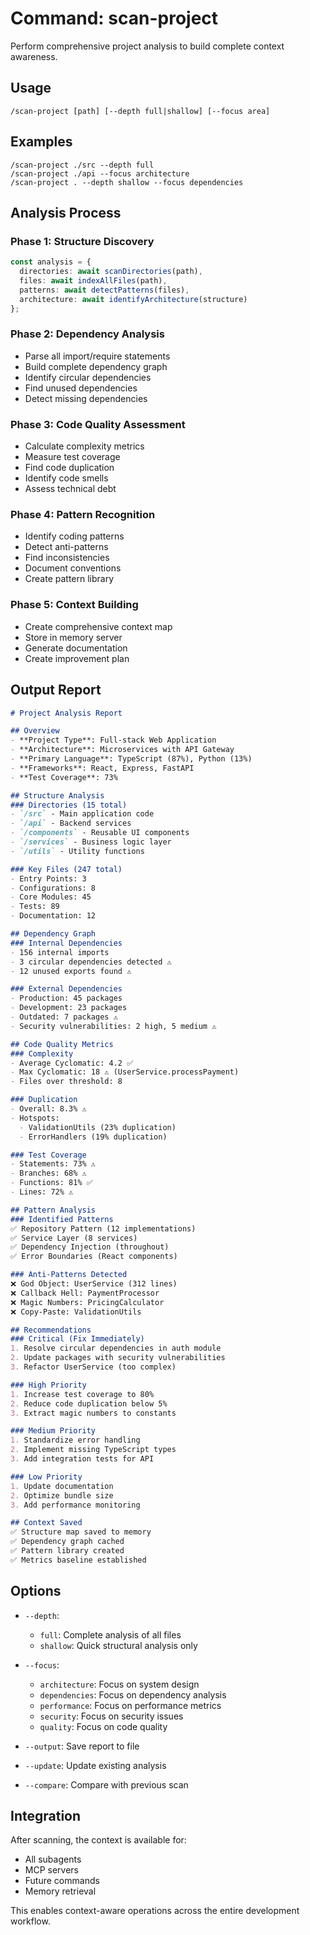 # Command: scan-project

Perform comprehensive project analysis to build complete context awareness.

## Usage
```
/scan-project [path] [--depth full|shallow] [--focus area]
```

## Examples
```
/scan-project ./src --depth full
/scan-project ./api --focus architecture
/scan-project . --depth shallow --focus dependencies
```

## Analysis Process

### Phase 1: Structure Discovery
```typescript
const analysis = {
  directories: await scanDirectories(path),
  files: await indexAllFiles(path),
  patterns: await detectPatterns(files),
  architecture: await identifyArchitecture(structure)
};
```

### Phase 2: Dependency Analysis
- Parse all import/require statements
- Build complete dependency graph
- Identify circular dependencies
- Find unused dependencies
- Detect missing dependencies

### Phase 3: Code Quality Assessment
- Calculate complexity metrics
- Measure test coverage
- Find code duplication
- Identify code smells
- Assess technical debt

### Phase 4: Pattern Recognition
- Identify coding patterns
- Detect anti-patterns
- Find inconsistencies
- Document conventions
- Create pattern library

### Phase 5: Context Building
- Create comprehensive context map
- Store in memory server
- Generate documentation
- Create improvement plan

## Output Report

```markdown
# Project Analysis Report

## Overview
- **Project Type**: Full-stack Web Application
- **Architecture**: Microservices with API Gateway
- **Primary Language**: TypeScript (87%), Python (13%)
- **Frameworks**: React, Express, FastAPI
- **Test Coverage**: 73%

## Structure Analysis
### Directories (15 total)
- `/src` - Main application code
- `/api` - Backend services
- `/components` - Reusable UI components
- `/services` - Business logic layer
- `/utils` - Utility functions

### Key Files (247 total)
- Entry Points: 3
- Configurations: 8
- Core Modules: 45
- Tests: 89
- Documentation: 12

## Dependency Graph
### Internal Dependencies
- 156 internal imports
- 3 circular dependencies detected ⚠️
- 12 unused exports found ⚠️

### External Dependencies
- Production: 45 packages
- Development: 23 packages
- Outdated: 7 packages ⚠️
- Security vulnerabilities: 2 high, 5 medium ⚠️

## Code Quality Metrics
### Complexity
- Average Cyclomatic: 4.2 ✅
- Max Cyclomatic: 18 ⚠️ (UserService.processPayment)
- Files over threshold: 8

### Duplication
- Overall: 8.3% ⚠️
- Hotspots: 
  - ValidationUtils (23% duplication)
  - ErrorHandlers (19% duplication)

### Test Coverage
- Statements: 73% ⚠️
- Branches: 68% ⚠️
- Functions: 81% ✅
- Lines: 72% ⚠️

## Pattern Analysis
### Identified Patterns
✅ Repository Pattern (12 implementations)
✅ Service Layer (8 services)
✅ Dependency Injection (throughout)
✅ Error Boundaries (React components)

### Anti-Patterns Detected
❌ God Object: UserService (312 lines)
❌ Callback Hell: PaymentProcessor
❌ Magic Numbers: PricingCalculator
❌ Copy-Paste: ValidationUtils

## Recommendations
### Critical (Fix Immediately)
1. Resolve circular dependencies in auth module
2. Update packages with security vulnerabilities
3. Refactor UserService (too complex)

### High Priority
1. Increase test coverage to 80%
2. Reduce code duplication below 5%
3. Extract magic numbers to constants

### Medium Priority
1. Standardize error handling
2. Implement missing TypeScript types
3. Add integration tests for API

### Low Priority
1. Update documentation
2. Optimize bundle size
3. Add performance monitoring

## Context Saved
✅ Structure map saved to memory
✅ Dependency graph cached
✅ Pattern library created
✅ Metrics baseline established
```

## Options

- `--depth`: 
  - `full`: Complete analysis of all files
  - `shallow`: Quick structural analysis only
  
- `--focus`:
  - `architecture`: Focus on system design
  - `dependencies`: Focus on dependency analysis
  - `performance`: Focus on performance metrics
  - `security`: Focus on security issues
  - `quality`: Focus on code quality

- `--output`: Save report to file
- `--update`: Update existing analysis
- `--compare`: Compare with previous scan

## Integration

After scanning, the context is available for:
- All subagents
- MCP servers
- Future commands
- Memory retrieval

This enables context-aware operations across the entire development workflow.
